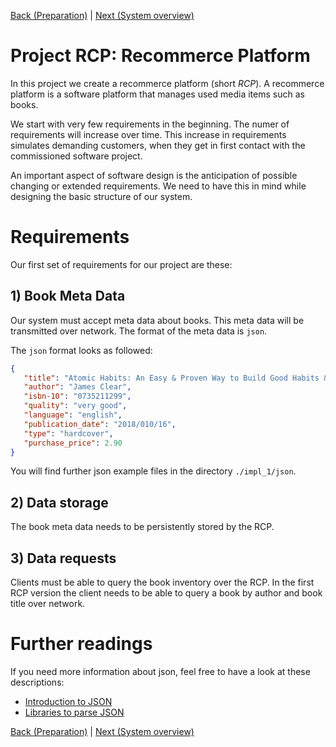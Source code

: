 [Back (Preparation)](./preparation.md) | [Next (System overview)](./system_overview.md)

# Project RCP: Recommerce Platform

In this project we create a recommerce platform (short *RCP*). A recommerce platform is a software platform that manages used media items such as books.

We start with very few requirements in the beginning. The numer of requirements will increase over time. This increase in requirements simulates demanding customers, when they get in first contact with the commissioned software project.

An important aspect of software design is the anticipation of possible changing or extended requirements. We need to have this in mind while designing the basic structure of our system.

# Requirements

Our first set of requirements for our project are these:

## 1) Book Meta Data
Our system must accept meta data about books. This meta data will be transmitted over network. The format of the meta data is `json`. 

The `json` format looks as followed:

```json
{
   "title": "Atomic Habits: An Easy & Proven Way to Build Good Habits & Break Bad Ones",
   "author": "James Clear",
   "isbn-10": "0735211299",
   "quality": "very good",
   "language": "english",
   "publication_date": "2018/010/16",
   "type": "hardcover",
   "purchase_price": 2.90
}
```
You will find further json example files in the directory `./impl_1/json`.

## 2) Data storage
The book meta data needs to be persistently stored by the RCP.

## 3) Data requests
Clients must be able to query the book inventory over the RCP. In the first RCP version the client needs to be able to query a book by author and book title over network. 

# Further readings

If you need more information about json, feel free to have a look at these descriptions:

- [Introduction to JSON](https://javaee.github.io/tutorial/jsonp001.html)
- [Libraries to parse JSON](https://www.json.org/json-en.html)

[Back (Preparation)](./preparation.md) | [Next (System overview)](./system_overview.md)
